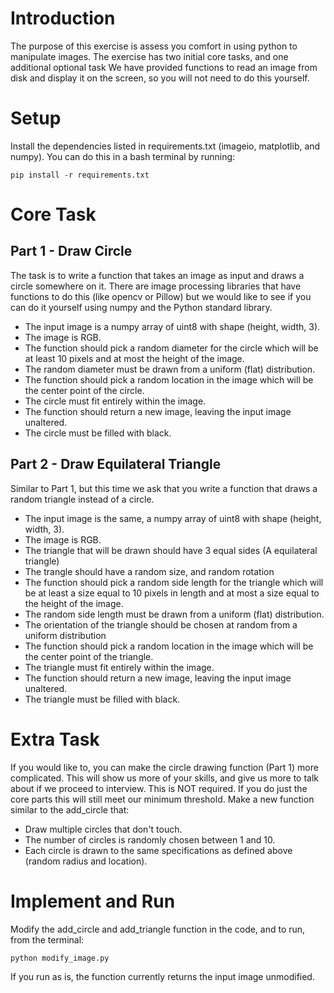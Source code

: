 # Introduction 
The purpose of this exercise is assess you comfort in using python to manipulate images.
The exercise has two initial core tasks, and one additional optional task
We have provided functions to read an image from disk and display it on the screen,
so you will not need to do this yourself.

# Setup 
Install the dependencies listed in requirements.txt (imageio, matplotlib, and numpy).
You can do this in a bash terminal by running:
```
pip install -r requirements.txt
```

# Core Task 
## Part 1 - Draw Circle
The task is to write a function that takes an image as input and draws a circle somewhere on it.
There are image processing libraries that have functions to do this (like opencv or Pillow) but we
would like to see if you can do it yourself using numpy and the Python standard library.
- The input image is a numpy array of uint8 with shape (height, width, 3).
- The image is RGB.
- The function should pick a random diameter for the circle which will be at least 10 pixels and at
  most the height of the image.
- The random diameter must be drawn from a uniform (flat) distribution.
- The function should pick a random location in the image which will be the center point of the
  circle.
- The circle must fit entirely within the image.
- The function should return a new image, leaving the input image unaltered.
- The circle must be filled with black.
## Part 2 - Draw Equilateral Triangle
Similar to Part 1, but this time we ask that you write a function that draws a random triangle instead
of a circle.
- The input image is the same, a numpy array of uint8 with shape (height, width, 3).
- The image is RGB.
- The triangle that will be drawn should have 3 equal sides (A equilateral triangle)
- The trangle should have a random size, and random rotation
- The function should pick a random side length for the triangle which will be at least a size equal
to 10 pixels in length and at most a size equal to the height of the image.
- The random side length must be drawn from a uniform (flat) distribution.
- The orientation of the triangle should be chosen at random from a uniform distribution
- The function should pick a random location in the image which will be the center point of the
  triangle.
- The triangle must fit entirely within the image.
- The function should return a new image, leaving the input image unaltered.
- The triangle must be filled with black.

# Extra Task 
If you would like to, you can make the circle drawing function (Part 1) more complicated.
This will show us more of your skills, and give us more to talk about if we proceed to interview.
This is NOT required. If you do just the core parts this will still meet our minimum threshold.
Make a new function similar to the add_circle that:
- Draw multiple circles that don't touch.
- The number of circles is randomly chosen between 1 and 10.
- Each circle is drawn to the same specifications as defined above (random radius and location).

# Implement and Run

Modify the add_circle and add_triangle function in the code, and to run, from the terminal:
```
python modify_image.py
```
If you run as is, the function currently returns the input image unmodified.
